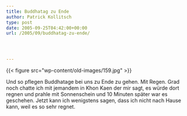 ```yaml
---
title: Buddhatag zu Ende
author: Patrick Kollitsch
type: post
date: 2005-09-25T04:42:00+00:00
url: /2005/09/buddhatag-zu-ende/




---
```

{{< figure src="wp-content/old-images/159.jpg" >}}

Und so pflegen Buddhatage bei uns zu Ende zu gehen. Mit Regen. Grad noch chatte ich mit jemandem in Khon Kaen der mir sagt, es würde dort regnen und prahle mit Sonnenschein und 10 Minuten später war es geschehen. Jetzt kann ich wenigstens sagen, dass ich nicht nach Hause kann, weil es so sehr regnet.
